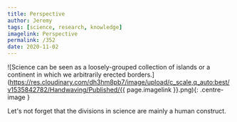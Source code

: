 ```yaml
---
title: Perspective
author: Jeremy
tags: [science, research, knowledge]
imagelink: Perspective
permalink: /352
date: 2020-11-02
---
```


![Science can be seen as a loosely-grouped collection of islands or a continent in which we arbitrarily erected borders.](https://res.cloudinary.com/dh3hm8pb7/image/upload/c_scale,q_auto:best/v1535842782/Handwaving/Published/{{ page.imagelink }}.png){: .centre-image }

Let's not forget that the divisions in science are mainly a human construct.
